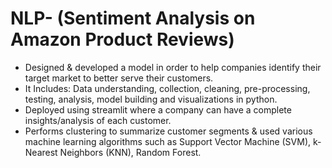 # NLP- (Sentiment Analysis on Amazon Product Reviews)
- Designed & developed a model in order to help companies identify their target market to better serve their customers.
- It Includes: Data understanding, collection, cleaning, pre-processing, testing, analysis, model building and visualizations
in python.
- Deployed using streamlit where a company can have a complete insights/analysis of each customer.
- Performs clustering to summarize customer segments & used various machine learning algorithms such as Support
Vector Machine (SVM), k-Nearest Neighbors (KNN), Random Forest.
